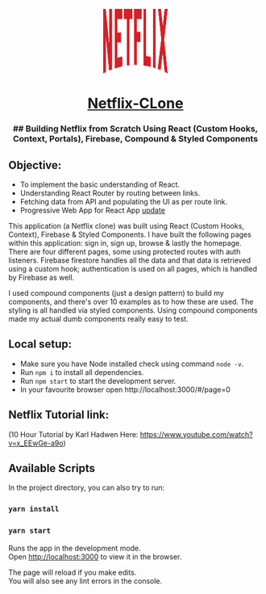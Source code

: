 <p align="center">
  <img  alt="Netflix" height="128px" width="128px" src="https://github.com/Skeeb32/Netflix-Clone/blob/main/logo.svg">
</p>
<h1 align="center"><a href="(Deployed Site)">Netflix-CLone</a></h1>

<h3 align="center">## Building Netflix from Scratch Using React (Custom Hooks, Context, Portals), Firebase, Compound & Styled Components</h3>

## Objective:
- To implement the basic understanding of React.
- Understanding React Router by routing between links.
- Fetching data from API and populating the UI as per route link.
- Progressive Web App for React App [update](https://reactjs.org/blog/2017/05/18/whats-new-in-create-react-app.html#progressive-web-apps-by-default)
<p>This application (a Netflix clone) was built using React (Custom Hooks, Context), Firebase & Styled Components. I have built the following pages within this application: sign in, sign up, browse & lastly the homepage. There are four different pages, some using protected routes with auth listeners. Firebase firestore handles all the data and that data is retrieved using a custom hook; authentication is used on all pages, which is handled by Firebase as well.</p>
<p>I used compound components (just a design pattern) to build my components, and there's over 10 examples as to how these are used. The styling is all handled via styled components. Using compound components made my actual dumb components really easy to test.</p>

## Local setup:
- Make sure you have Node installed check using command `node -v`.
- Run `npm i` to install all dependencies.
- Run `npm start` to start the development server.
- In your favourite browser open http://localhost:3000/#/page=0

## Netflix Tutorial link:
(10 Hour Tutorial by Karl Hadwen Here: https://www.youtube.com/watch?v=x_EEwGe-a9o)

## Available Scripts

In the project directory, you can also try to run:

### `yarn install`
### `yarn start`

Runs the app in the development mode.<br />
Open [http://localhost:3000](http://localhost:3000) to view it in the browser.

The page will reload if you make edits.<br />
You will also see any lint errors in the console.
